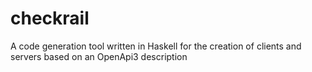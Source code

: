 # checkrail
A code generation tool written in Haskell for the creation of clients and servers based on an OpenApi3 description
